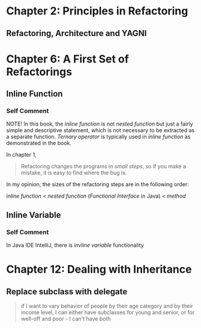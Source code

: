 # Chapter 2: Principles in Refactoring
## Refactoring, Architecture and YAGNI
# Chapter 6: A First Set of Refactorings
## Inline Function
### Self Comment
NOTE! In this book, the *inline function* is not *nested function* but just a fairly simple and descriptive statement, which is not necessary to be extracted as a separate function. *Ternary operator* is typically used in *inline function* as demonstrated in the book.

In chapter 1,

> Refactoring changes the programs in *small steps*, so if you make a mistake, it is easy to find where the bug is.

In my opinion, the sizes of the refactoring steps are in the following order: 

*inline function* < *nested function* (*Functional Interface* in Java) < *method*
## Inline Variable
### Self Comment
In Java IDE IntelliJ, there is *invline variable* functionality


# Chapter 12: Dealing with Inheritance
## Replace subclass with delegate
> if I want to vary behavior of people by their age category and by their income level, I can either have subclasses for young and senior, or for well-off and poor - I can't have both


 


